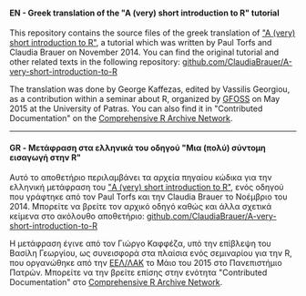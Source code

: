 #### EN - Greek translation of the "A (very) short introduction to R" tutorial
This repository contains the source files of the greek translation of
["A (very) short introduction to R"](http://cran.r-project.org/doc/contrib/Torfs+Brauer-Short-R-Intro.pdf), 
a tutorial which was written by Paul Torfs and Claudia Brauer on November 2014. You can find the original tutorial
and other related texts in the following repository:
[github.com/ClaudiaBrauer/A-very-short-introduction-to-R](https://github.com/ClaudiaBrauer/A-very-short-introduction-to-R)

The translation was done by George Kaffezas, edited by Vassilis Georgiou, as a contribution within a seminar about R,
organized by [GFOSS](https://ellak.gr/greek-free-open-source-software-societygfoss/) on May 2015 at the University of
Patras. You can also find it in "Contributed Documentation" on the [Comprehensive R Archive Network](https://cran.r-project.org/index.html).

-------------------------------------------------------------------------------------------------------------------------

#### GR - Μετάφραση στα ελληνικά του οδηγού "Μια (πολύ) σύντομη εισαγωγή στην R"
Αυτό το αποθετήριο περιλαμβάνει τα αρχεία πηγαίου κώδικα για την ελληνική μετάφραση του
["A (very) short introduction to R"](http://cran.r-project.org/doc/contrib/Torfs+Brauer-Short-R-Intro.pdf),
ενός οδηγού που γράφτηκε από τον Paul Torfs και την Claudia Brauer το Νοέμβριο του 2014. Μπορείτε να βρείτε τον αρχικό
οδηγό καθώς και άλλα σχετικά κείμενα στο ακόλουθο αποθετήριο:
[github.com/ClaudiaBrauer/A-very-short-introduction-to-R](https://github.com/ClaudiaBrauer/A-very-short-introduction-to-R)

Η μετάφραση έγινε από τον Γιώργο Καφφέζα, υπό την επίβλεψη του Βασίλη Γεωργίου, ως συνεισφορά στα πλαίσια ενός σεμιναρίου
για την R, που οργανώθηκε από την [ΕΕΛ/ΛΑΚ](https://ellak.gr/i-eellak/) το Μάιο του 2015 στο Πανεπιστήμιο Πατρών. Μπορείτε να την βρείτε επίσης στην ενότητα "Contributed Documentation" στο [Comprehensive R Archive Network](https://cran.r-project.org/index.html).

